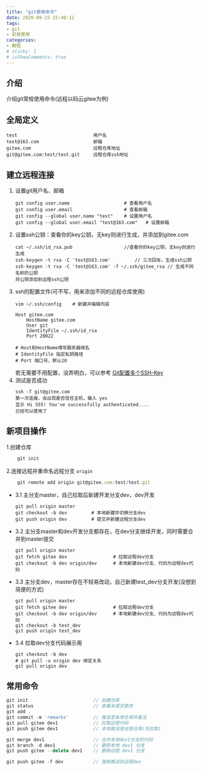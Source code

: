 ```yaml
---
title: "git使用命令"
date: 2020-09-15 15:48:12
tags: 
- git
- 安装使用
categories:
- 教程
# sticky: 1
# isShowComments: true
---
```


## 介绍
介绍git常规使用命令(远程以码云gitee为例)
## 全局定义
```
test  							用户名
test@163.com					邮箱
gitee.com						远程仓库地址
git@gitee.com:test/test.git		远程仓库ssh地址
```

## 建立远程连接
1. 设置git用户名、邮箱
    ```
    git config user.name                    # 查看用户名
    git config user.email                   # 查看邮箱
    git config --global user.name "test"    # 设置用户名
    git config --global user.email "test@163.com"   # 设置邮箱
    ```
2. 设置ssh公钥：查看你的key公钥，无key则进行生成，并添加到gitee.com
	```
	cat ~/.ssh/id_rsa.pub    				//查看你的key公钥，无key则进行生成
	ssh-keygen -t rsa -C 'test@163.com'			// 三次回车，生成ssh公钥
	ssh-keygen -t rsa -C 'test@163.com' -f ~/.ssh/gitee_rsa	// 生成不同名称的公钥
	将公钥添加到远程ssh公钥
	```
2. ssh的配置文件(可不写，用来添加不同的远程仓库使用)
	```
	vim ~/.ssh/config    # 新建并编辑内容

	Host gitee.com
		HostName gitee.com
		User git
		IdentityFile ~/.ssh/id_rsa
		Port 20022
	
	# Host和HostName填写服务器域名
	# IdentityFile 指定私钥路径
	# Port 端口号，默认20
	```
	若无需要不用配置，没弄明白，可以参考 [Git配置多个SSH-Key](https://gitee.com/help/articles/4229#article-header1)
3. 测试是否成功
	```
	ssh -T git@gitee.com
	第一次连接，会出现是否信任主机，输入 yes
	显示 Hi 555! You've successfully authenticated....
	已经可以使用了
## 新项目操作

1.创建仓库
```javascript
	git init
```
2.连接远程并重命名远程分支 `origin`
```javascript
	git remote add origin git@gitee.com:test/test.git
```
- 3.1 主分支master，自己拉取后新建开发分支dev，dev开发
	```
	git pull origin master
	git checkout -b dev         # 本地新建并切换分支dev
	git push origin dev         # 提交并新建远程分支dev  
	```
- 3.2 主分支master和dev开发分支都存在，在dev分支继续开发，同时需要合并到master提交
	```
	git pull origin master
	git fetch gitee dev                 # 拉取远程dev分支
	git checkout -b dev origin/dev      # 本地新建dev分支、代码为远程dev代码
	```
- 3.3 主分支dev，master存在不轻易改动，自己新建test_dev分支开发(没想到简便的方式)
  	```
  	git pull origin master
	git fetch gitee dev                 # 拉取远程dev分支
	git checkout -b dev origin/dev      # 本地新建dev分支、代码为远程dev代码
	git checkout -b test_dev
	git push origin test_dev
  	```
- 3.4 拉取dev分支代码展示用
  ```
  git checkout -b dev
  # git pull -u origin dev 绑定关系
  git pull origin dev
  ```


## 常用命令
```javascript
git init  						// 创建仓库
git status						// 查看未提交更改
git add .						
git commit -m 'remarks'			// 推送至本地仓库并备注
git pull gitee dev1				// 拉取远程代码
git push gitee dev1				// 本地推送至远程仓库(先拉取)

git merge dev1					// 合并本地dev1分支的代码
git branch -d dev1				// 删除本地 dev1 分支
git push gitee --delete dev1	// 删除远程 dev1 分支

git push gitee -f dev  			// 强制推送到远程dev
```

